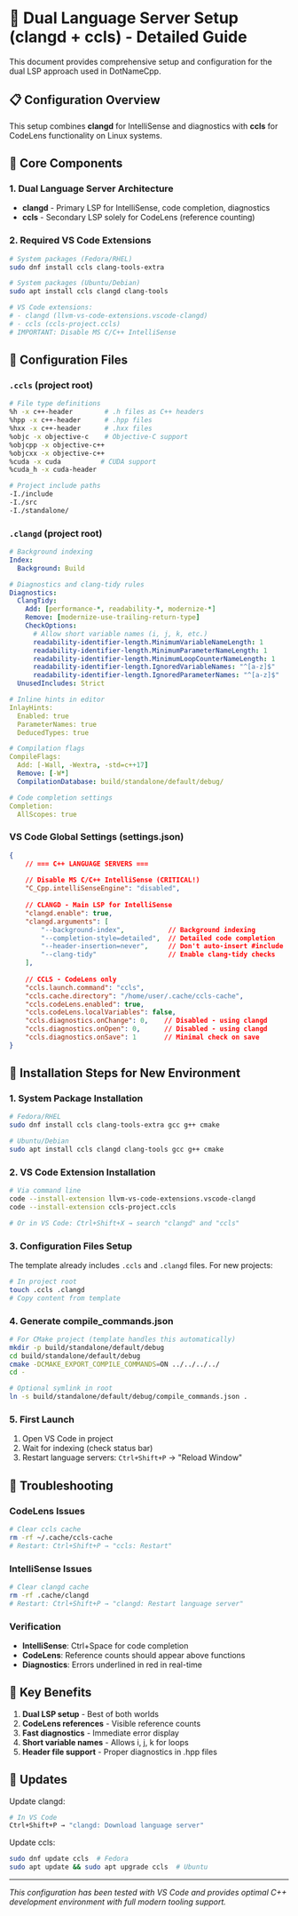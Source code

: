 # 🎯 Dual Language Server Setup (clangd + ccls) - Detailed Guide

This document provides comprehensive setup and configuration for the dual LSP approach used in DotNameCpp.

## 📋 Configuration Overview
This setup combines **clangd** for IntelliSense and diagnostics with **ccls** for CodeLens functionality on Linux systems.

## 🎯 Core Components

### 1. **Dual Language Server Architecture**
- **clangd** - Primary LSP for IntelliSense, code completion, diagnostics
- **ccls** - Secondary LSP solely for CodeLens (reference counting)

### 2. **Required VS Code Extensions**
```bash
# System packages (Fedora/RHEL)
sudo dnf install ccls clang-tools-extra

# System packages (Ubuntu/Debian) 
sudo apt install ccls clangd clang-tools

# VS Code extensions:
# - clangd (llvm-vs-code-extensions.vscode-clangd)
# - ccls (ccls-project.ccls)
# IMPORTANT: Disable MS C/C++ IntelliSense
```

## 📁 Configuration Files

### **`.ccls`** (project root)
```bash
# File type definitions
%h -x c++-header        # .h files as C++ headers
%hpp -x c++-header      # .hpp files
%hxx -x c++-header      # .hxx files
%objc -x objective-c    # Objective-C support
%objcpp -x objective-c++
%objcxx -x objective-c++
%cuda -x cuda          # CUDA support
%cuda_h -x cuda-header

# Project include paths
-I./include
-I./src
-I./standalone/
```

### **`.clangd`** (project root)
```yaml
# Background indexing
Index:
  Background: Build

# Diagnostics and clang-tidy rules
Diagnostics:
  ClangTidy:
    Add: [performance-*, readability-*, modernize-*]
    Remove: [modernize-use-trailing-return-type]
    CheckOptions:
      # Allow short variable names (i, j, k, etc.)
      readability-identifier-length.MinimumVariableNameLength: 1
      readability-identifier-length.MinimumParameterNameLength: 1
      readability-identifier-length.MinimumLoopCounterNameLength: 1
      readability-identifier-length.IgnoredVariableNames: "^[a-z]$"
      readability-identifier-length.IgnoredParameterNames: "^[a-z]$"
  UnusedIncludes: Strict

# Inline hints in editor
InlayHints:
  Enabled: true
  ParameterNames: true
  DeducedTypes: true

# Compilation flags
CompileFlags:
  Add: [-Wall, -Wextra, -std=c++17]
  Remove: [-W*]
  CompilationDatabase: build/standalone/default/debug/

# Code completion settings
Completion:
  AllScopes: true
```

### **VS Code Global Settings** (settings.json)
```json
{
    // === C++ LANGUAGE SERVERS ===
    
    // Disable MS C/C++ IntelliSense (CRITICAL!)
    "C_Cpp.intelliSenseEngine": "disabled",
    
    // CLANGD - Main LSP for IntelliSense
    "clangd.enable": true,
    "clangd.arguments": [
        "--background-index",           // Background indexing
        "--completion-style=detailed",  // Detailed code completion
        "--header-insertion=never",     // Don't auto-insert #include
        "--clang-tidy"                  // Enable clang-tidy checks
    ],
    
    // CCLS - CodeLens only
    "ccls.launch.command": "ccls",
    "ccls.cache.directory": "/home/user/.cache/ccls-cache",
    "ccls.codeLens.enabled": true,
    "ccls.codeLens.localVariables": false,
    "ccls.diagnostics.onChange": 0,    // Disabled - using clangd
    "ccls.diagnostics.onOpen": 0,      // Disabled - using clangd
    "ccls.diagnostics.onSave": 1       // Minimal check on save
}
```

## 🚀 Installation Steps for New Environment

### 1. **System Package Installation**
```bash
# Fedora/RHEL
sudo dnf install ccls clang-tools-extra gcc g++ cmake

# Ubuntu/Debian
sudo apt install ccls clangd clang-tools gcc g++ cmake
```

### 2. **VS Code Extension Installation**
```bash
# Via command line
code --install-extension llvm-vs-code-extensions.vscode-clangd
code --install-extension ccls-project.ccls

# Or in VS Code: Ctrl+Shift+X → search "clangd" and "ccls"
```

### 3. **Configuration Files Setup**
The template already includes `.ccls` and `.clangd` files. For new projects:
```bash
# In project root
touch .ccls .clangd
# Copy content from template
```

### 4. **Generate compile_commands.json**
```bash
# For CMake project (template handles this automatically)
mkdir -p build/standalone/default/debug
cd build/standalone/default/debug
cmake -DCMAKE_EXPORT_COMPILE_COMMANDS=ON ../../../../
cd -

# Optional symlink in root
ln -s build/standalone/default/debug/compile_commands.json .
```

### 5. **First Launch**
1. Open VS Code in project
2. Wait for indexing (check status bar)
3. Restart language servers: `Ctrl+Shift+P` → "Reload Window"

## 🔧 Troubleshooting

### CodeLens Issues
```bash
# Clear ccls cache
rm -rf ~/.cache/ccls-cache
# Restart: Ctrl+Shift+P → "ccls: Restart"
```

### IntelliSense Issues
```bash
# Clear clangd cache
rm -rf .cache/clangd
# Restart: Ctrl+Shift+P → "clangd: Restart language server"
```

### Verification
- **IntelliSense**: Ctrl+Space for code completion
- **CodeLens**: Reference counts should appear above functions
- **Diagnostics**: Errors underlined in red in real-time

## 📌 Key Benefits

1. **Dual LSP setup** - Best of both worlds
2. **CodeLens references** - Visible reference counts
3. **Fast diagnostics** - Immediate error display
4. **Short variable names** - Allows i, j, k for loops
5. **Header file support** - Proper diagnostics in .hpp files

## 🔄 Updates

Update clangd:
```bash
# In VS Code
Ctrl+Shift+P → "clangd: Download language server"
```

Update ccls:
```bash
sudo dnf update ccls  # Fedora
sudo apt update && sudo apt upgrade ccls  # Ubuntu
```

---
*This configuration has been tested with VS Code and provides optimal C++ development environment with full modern tooling support.*